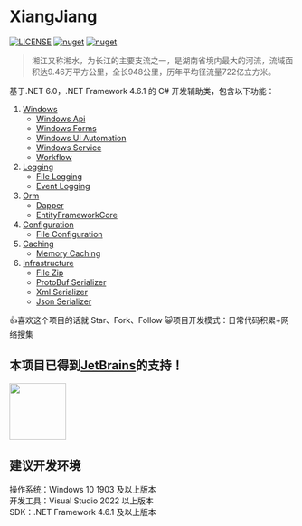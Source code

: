 # XiangJiang

[![LICENSE](https://img.shields.io/badge/license-Anti%20996-blue.svg)](https://github.com/996icu/996.ICU/blob/master/LICENSE) [![nuget](https://img.shields.io/nuget/v/XiangJiang.svg)](https://www.nuget.org/packages/XiangJiang) [![nuget](https://img.shields.io/nuget/dt/XiangJiang.svg)](https://www.nuget.org/packages/XiangJiang)

> 湘江又称湘水，为长江的主要支流之一，是湖南省境内最大的河流，流域面积达9.46万平方公里，全长948公里，历年平均径流量722亿立方米。

基于.NET 6.0，.NET Framework 4.6.1 的 C# 开发辅助类，包含以下功能：

1. [Windows](https://github.com/YanZhiwei/XiangJiang.Windows)
   - [Windows Api](https://github.com/YanZhiwei/XiangJiang.Windows.Api)
   - [Windows Forms](https://github.com/YanZhiwei/XiangJiang.Windows.Form)
   - [Windows UI Automation](https://github.com/YanZhiwei/XiangJiang.Windows.UIA)
   - [Windows Service](https://github.com/YanZhiwei/XiangJiang.Windows.Service)
   - [Workflow](https://github.com/YanZhiwei/XiangJiang.Windows.WF)
2. [Logging](https://github.com/YanZhiwei/XiangJiang.Logging.Abstractions)
   - [File Logging](https://github.com/YanZhiwei/XiangJiang.Logging.File)
   - [Event Logging](https://github.com/YanZhiwei/XiangJiang.Logging.Windows.EventLog)
3. [Orm](https://github.com/YanZhiwei/XiangJiang.Orm.Abstractions)
   - [Dapper](https://github.com/YanZhiwei/XiangJiang.Infrastructure.Orm.Dapper)
   - [EntityFrameworkCore](https://github.com/YanZhiwei/XiangJiang.Orm.EntityFrameworkCore)
4. [Configuration](https://github.com/YanZhiwei/XiangJiang.Configuration.Abstractions)
   - [File Configuration](https://github.com/YanZhiwei/XiangJiang.Configuration.File)
5. [Caching](https://github.com/YanZhiwei/XiangJiang.Caching.Abstractions)
   - [Memory Caching](https://github.com/YanZhiwei/XiangJiang.Caching.Memory)
6. [Infrastructure](https://github.com/YanZhiwei/XiangJiang.Infrastructure.Abstractions)
   - [File Zip](https://github.com/YanZhiwei/XiangJiang.Infrastructure.FileCompress.Zip)
   - [ProtoBuf Serializer](https://github.com/YanZhiwei/XiangJiang.Infrastructure.Serializer.ProtoBuf)
   - [Xml Serializer](https://github.com/YanZhiwei/XiangJiang.Infrastructure.Serializer.Xml)
   - [Json Serializer](https://github.com/YanZhiwei/XiangJiang.Infrastructure.Serializer.Json)

:+1:喜欢这个项目的话就 Star、Fork、Follow
:smiley_cat:项目开发模式：日常代码积累+网络搜集

## 本项目已得到[JetBrains](https://www.jetbrains.com/shop/eform/opensource)的支持！

<img src="https://www.jetbrains.com/shop/static/images/jetbrains-logo-inv.svg" height="100">

## 建议开发环境

操作系统：Windows 10 1903 及以上版本  
开发工具：Visual Studio 2022 以上版本  
SDK：.NET Framework 4.6.1 及以上版本
